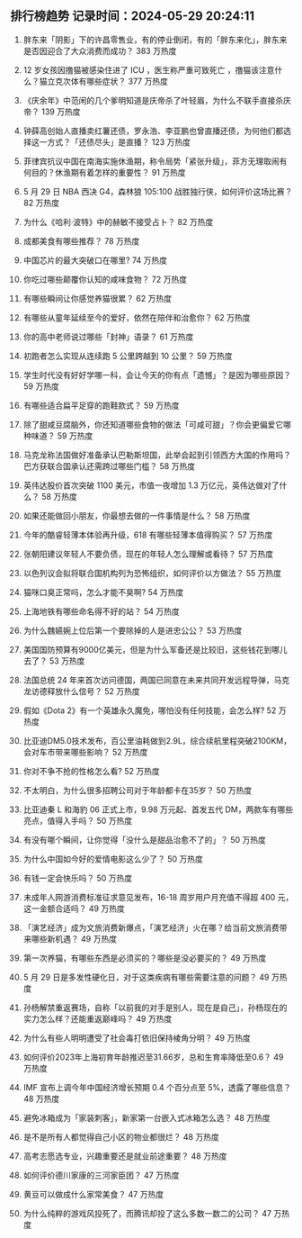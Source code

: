 
## 排行榜趋势 记录时间：2024-05-29 20:24:11
  
  1. 胖东来「阴影」下的许昌零售业，有的停业倒闭，有的「胖东来化」，胖东来是否因迎合了大众消费而成功？ 383 万热度
    
  2. 12 岁女孩因撸猫被感染住进了 ICU ，医生称严重可致死亡 ，撸猫该注意什么？猫立克次体有哪些症状？ 377 万热度
    
  3. 《庆余年》中范闲的几个爹明知道是庆帝杀了叶轻眉，为什么不联手直接杀庆帝？ 139 万热度
    
  4. 钟薛高创始人直播卖红薯还债，罗永浩、李亚鹏也曾直播还债，为何他们都选择这一方式？「还债尽头」是直播？ 123 万热度
    
  5. 菲律宾抗议中国在南海实施休渔期，称令局势「紧张升级」，菲方无理取闹有何目的？休渔期有着怎样的重要性？ 91 万热度
    
  6. 5 月 29 日 NBA 西决 G4，森林狼 105:100 战胜独行侠，如何评价这场比赛？ 82 万热度
    
  7. 为什么《哈利·波特》中的赫敏不接受占卜？ 82 万热度
    
  8. 成都美食有哪些推荐？ 78 万热度
    
  9. 中国芯片的最大突破口在哪里? 74 万热度
    
  10. 你吃过哪些颠覆你认知的咸味食物？ 72 万热度
    
  11. 有哪些瞬间让你感觉养猫很累？ 62 万热度
    
  12. 有哪些从童年延续至今的爱好，依然在陪伴和治愈你？ 62 万热度
    
  13. 你的高中老师说过哪些「封神」语录？ 61 万热度
    
  14. 初跑者怎么实现从连续跑 5 公里跨越到 10 公里？ 59 万热度
    
  15. 学生时代没有好好学哪一科，会让今天的你有点「遗憾」？是因为哪些原因？ 59 万热度
    
  16. 有哪些适合扁平足穿的跑鞋款式？ 59 万热度
    
  17. 除了甜咸豆腐脑外，你还知道哪些食物的做法「可咸可甜」？你会更偏爱它哪种味道？ 59 万热度
    
  18. 马克龙称法国做好准备承认巴勒斯坦国，此举会起到引领西方大国的作用吗？巴方获联合国承认还需跨过哪些门槛？ 58 万热度
    
  19. 英伟达股价首次突破 1100 美元，市值一夜增加 1.3 万亿元，英伟达做对了什么？ 58 万热度
    
  20. 如果还能做回小朋友，你最想去做的一件事情是什么？ 58 万热度
    
  21. 今年的酷睿轻薄本体验再升级，618 有哪些轻薄本值得购买？ 57 万热度
    
  22. 张朝阳建议年轻人不要负债，现在的年轻人怎么理解或看待？ 57 万热度
    
  23. 以色列议会拟将联合国机构列为恐怖组织，如何评价以方做法？ 55 万热度
    
  24. 猫咪口臭正常吗，怎么才能不臭啊? 54 万热度
    
  25. 上海地铁有哪些命名得不好的站？ 54 万热度
    
  26. 为什么魏嬿婉上位后第一个要除掉的人是进忠公公？ 53 万热度
    
  27. 美国国防预算有9000亿美元，但是为什么军备还是比较旧，这些钱花到哪儿去了？ 53 万热度
    
  28. 法国总统 24 年来首次访问德国，两国已同意在未来共同开发远程导弹，马克龙访德释放什么信号？ 52 万热度
    
  29. 假如《Dota 2》有一个英雄永久魔免，哪怕没有任何技能，会怎么样? 52 万热度
    
  30. 比亚迪DM5.0技术发布，百公里油耗做到2.9L，综合续航里程突破2100KM，会对车市带来哪些影响？ 52 万热度
    
  31. 你对不争不抢的性格怎么看? 52 万热度
    
  32. 不太明白，为什么很多招聘公司对于年龄都卡在35岁？ 50 万热度
    
  33. 比亚迪秦 L 和海豹 06 正式上市，9.98 万元起、首发五代 DM，两款车有哪些亮点，值得入手吗？ 50 万热度
    
  34. 有没有哪个瞬间，让你觉得「没什么是甜品治愈不了的」？ 50 万热度
    
  35. 为什么中国如今好的爱情电影这么少了？ 50 万热度
    
  36. 有钱一定会快乐吗？ 50 万热度
    
  37. 未成年人网游消费标准征求意见发布，16-18 周岁用户月充值不得超 400 元，这一金额合适吗？ 49 万热度
    
  38. 「演艺经济」成为文旅消费新爆点，「演艺经济」火在哪？给当前文旅消费带来哪些新机遇？ 49 万热度
    
  39. 第一次养猫，有哪些东西是必须买的？哪些是没必要买的？ 49 万热度
    
  40. 5 月 29 日是多发性硬化日，对于这类疾病有哪些需要注意的问题？ 49 万热度
    
  41. 孙杨解禁重返赛场，自称「以前我的对手是别人，现在是自己」，孙杨现在的实力怎么样？还能重返巅峰吗？ 49 万热度
    
  42. 为什么有些人明明遭受了社会毒打依旧保持棱角分明？ 49 万热度
    
  43. 如何评价2023年上海初育年龄推迟至31.66岁，总和生育率降低至0.6？ 49 万热度
    
  44. IMF 宣布上调今年中国经济增长预期 0.4 个百分点至 5%，透露了哪些信息？ 48 万热度
    
  45. 避免冰箱成为「家装刺客」，新家第一台嵌入式冰箱怎么选？ 48 万热度
    
  46. 是不是所有人都觉得自己小区的物业都很烂？ 48 万热度
    
  47. 高考志愿选专业，兴趣重要还是就业前途重要？ 48 万热度
    
  48. 如何评价德川家康的三河家臣团？ 47 万热度
    
  49. 黄豆可以做成什么家常美食？ 47 万热度
    
  50. 为什么纯粹的游戏风投死了，而腾讯却投了这么多数一数二的公司？ 47 万热度
    